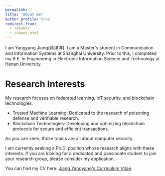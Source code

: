 ```yaml
---
permalink: /
title: "About me"
author_profile: true
redirect_from: 
  - /about/
  - /about.html
---
```


I am Yangyang Jiang(蒋洋洋). I am a Master's student in Communication and Information Systems at Shanghai University. Prior to this, I completed my B.E. in Engineering in Electronic Information Science and Technology at Henan University.


Research Interests
======
My research focuses on federated learning, IoT security, and blockchain technologies. 

- Trusted Machine Learning: Dedicated to the research of poisoning defense and verifiable research.
- Blockchain Technologies: Developing and optimizing blockchain protocols for secure and efficient transactions.

As you can seen, those topics are all about computer security.

I am currently seeking a Ph.D. position whose research aligns with these interests. If you are looking for a dedicated and passionate student to join your research group, please consider my application.

You can find my CV here: [Jiang Yangyang's Curriculum Vitae](../files/Curriculum_Vitae.pdf).
